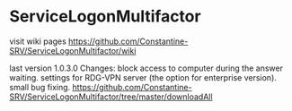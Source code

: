 # ServiceLogonMultifactor
visit wiki pages https://github.com/Constantine-SRV/ServiceLogonMultifactor/wiki

last version 1.0.3.0
Changes:
  block access to computer during the answer waiting.
  settings for RDG-VPN server (the option for enterprise version).
  small bug fixing.
https://github.com/Constantine-SRV/ServiceLogonMultifactor/tree/master/downloadAll
